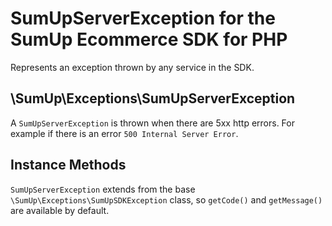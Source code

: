 # SumUpServerException for the SumUp Ecommerce SDK for PHP

Represents an exception thrown by any service in the SDK.

## \SumUp\Exceptions\SumUpServerException

A `SumUpServerException` is thrown when there are 5xx http errors. For example if there is an error `500 Internal Server Error`.

## Instance Methods

`SumUpServerException` extends from the base `\SumUp\Exceptions\SumUpSDKException` class, so `getCode()` and `getMessage()` are available by default.
